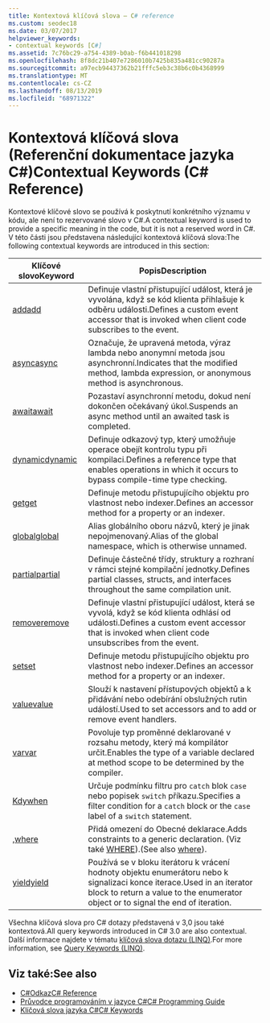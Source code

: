 ```yaml
---
title: Kontextová klíčová slova – C# reference
ms.custom: seodec18
ms.date: 03/07/2017
helpviewer_keywords:
- contextual keywords [C#]
ms.assetid: 7c76bc29-a754-4389-b0ab-f6b441018298
ms.openlocfilehash: 8f8dc21b407e7286010b7425b835a481cc90287a
ms.sourcegitcommit: a97ecb94437362b21fffc5eb3c38b6c0b4368999
ms.translationtype: MT
ms.contentlocale: cs-CZ
ms.lasthandoff: 08/13/2019
ms.locfileid: "68971322"
---
```

# <a name="contextual-keywords-c-reference"></a><span data-ttu-id="aabd9-102">Kontextová klíčová slova (Referenční dokumentace jazyka C#)</span><span class="sxs-lookup"><span data-stu-id="aabd9-102">Contextual Keywords (C# Reference)</span></span>

<span data-ttu-id="aabd9-103">Kontextové klíčové slovo se používá k poskytnutí konkrétního významu v kódu, ale není to rezervované slovo v C#.</span><span class="sxs-lookup"><span data-stu-id="aabd9-103">A contextual keyword is used to provide a specific meaning in the code, but it is not a reserved word in C#.</span></span> <span data-ttu-id="aabd9-104">V této části jsou představena následující kontextová klíčová slova:</span><span class="sxs-lookup"><span data-stu-id="aabd9-104">The following contextual keywords are introduced in this section:</span></span>  
  
|<span data-ttu-id="aabd9-105">Klíčové slovo</span><span class="sxs-lookup"><span data-stu-id="aabd9-105">Keyword</span></span>|<span data-ttu-id="aabd9-106">Popis</span><span class="sxs-lookup"><span data-stu-id="aabd9-106">Description</span></span>|  
|-------------|-----------------|  
|[<span data-ttu-id="aabd9-107">add</span><span class="sxs-lookup"><span data-stu-id="aabd9-107">add</span></span>](../../../csharp/language-reference/keywords/add.md)|<span data-ttu-id="aabd9-108">Definuje vlastní přistupující událost, která je vyvolána, když se kód klienta přihlašuje k odběru události.</span><span class="sxs-lookup"><span data-stu-id="aabd9-108">Defines a custom event accessor that is invoked when client code subscribes to the event.</span></span>|  
|[<span data-ttu-id="aabd9-109">async</span><span class="sxs-lookup"><span data-stu-id="aabd9-109">async</span></span>](../../../csharp/language-reference/keywords/async.md)|<span data-ttu-id="aabd9-110">Označuje, že upravená metoda, výraz lambda nebo anonymní metoda jsou asynchronní.</span><span class="sxs-lookup"><span data-stu-id="aabd9-110">Indicates that the modified method, lambda expression, or anonymous method is asynchronous.</span></span>|  
|[<span data-ttu-id="aabd9-111">await</span><span class="sxs-lookup"><span data-stu-id="aabd9-111">await</span></span>](../../../csharp/language-reference/keywords/await.md)|<span data-ttu-id="aabd9-112">Pozastaví asynchronní metodu, dokud není dokončen očekávaný úkol.</span><span class="sxs-lookup"><span data-stu-id="aabd9-112">Suspends an async method until an awaited task is completed.</span></span>|  
|[<span data-ttu-id="aabd9-113">dynamic</span><span class="sxs-lookup"><span data-stu-id="aabd9-113">dynamic</span></span>](../../../csharp/language-reference/keywords/dynamic.md)|<span data-ttu-id="aabd9-114">Definuje odkazový typ, který umožňuje operace obejít kontrolu typu při kompilaci.</span><span class="sxs-lookup"><span data-stu-id="aabd9-114">Defines a reference type that enables operations in which it occurs to bypass compile-time type checking.</span></span>|  
|[<span data-ttu-id="aabd9-115">get</span><span class="sxs-lookup"><span data-stu-id="aabd9-115">get</span></span>](../../../csharp/language-reference/keywords/get.md)|<span data-ttu-id="aabd9-116">Definuje metodu přistupujícího objektu pro vlastnost nebo indexer.</span><span class="sxs-lookup"><span data-stu-id="aabd9-116">Defines an accessor method for a property or an indexer.</span></span>|  
|[<span data-ttu-id="aabd9-117">global</span><span class="sxs-lookup"><span data-stu-id="aabd9-117">global</span></span>](../../../csharp/language-reference/operators/namespace-alias-qualifier.md)|<span data-ttu-id="aabd9-118">Alias globálního oboru názvů, který je jinak nepojmenovaný.</span><span class="sxs-lookup"><span data-stu-id="aabd9-118">Alias of the global namespace, which is otherwise unnamed.</span></span>|  
|[<span data-ttu-id="aabd9-119">partial</span><span class="sxs-lookup"><span data-stu-id="aabd9-119">partial</span></span>](../../../csharp/language-reference/keywords/partial-type.md)|<span data-ttu-id="aabd9-120">Definuje částečné třídy, struktury a rozhraní v rámci stejné kompilační jednotky.</span><span class="sxs-lookup"><span data-stu-id="aabd9-120">Defines partial classes, structs, and interfaces throughout the same compilation unit.</span></span>|  
|[<span data-ttu-id="aabd9-121">remove</span><span class="sxs-lookup"><span data-stu-id="aabd9-121">remove</span></span>](../../../csharp/language-reference/keywords/remove.md)|<span data-ttu-id="aabd9-122">Definuje vlastní přistupující událost, která se vyvolá, když se kód klienta odhlásí od události.</span><span class="sxs-lookup"><span data-stu-id="aabd9-122">Defines a custom event accessor that is invoked when client code unsubscribes from the event.</span></span>|  
|[<span data-ttu-id="aabd9-123">set</span><span class="sxs-lookup"><span data-stu-id="aabd9-123">set</span></span>](../../../csharp/language-reference/keywords/set.md)|<span data-ttu-id="aabd9-124">Definuje metodu přistupujícího objektu pro vlastnost nebo indexer.</span><span class="sxs-lookup"><span data-stu-id="aabd9-124">Defines an accessor method for a property or an indexer.</span></span>|  
|[<span data-ttu-id="aabd9-125">value</span><span class="sxs-lookup"><span data-stu-id="aabd9-125">value</span></span>](../../../csharp/language-reference/keywords/value.md)|<span data-ttu-id="aabd9-126">Slouží k nastavení přístupových objektů a k přidávání nebo odebírání obslužných rutin událostí.</span><span class="sxs-lookup"><span data-stu-id="aabd9-126">Used to set accessors and to add or remove event handlers.</span></span>|  
|[<span data-ttu-id="aabd9-127">var</span><span class="sxs-lookup"><span data-stu-id="aabd9-127">var</span></span>](../../../csharp/language-reference/keywords/var.md)|<span data-ttu-id="aabd9-128">Povoluje typ proměnné deklarované v rozsahu metody, který má kompilátor určit.</span><span class="sxs-lookup"><span data-stu-id="aabd9-128">Enables the type of a variable declared at method scope to be determined by the compiler.</span></span>|  
|[<span data-ttu-id="aabd9-129">Kdy</span><span class="sxs-lookup"><span data-stu-id="aabd9-129">when</span></span>](when.md)|<span data-ttu-id="aabd9-130">Určuje podmínku filtru pro `catch` blok `case` nebo popisek `switch` příkazu.</span><span class="sxs-lookup"><span data-stu-id="aabd9-130">Specifies a filter condition for a `catch` block or the `case` label of a `switch` statement.</span></span>|
|[<span data-ttu-id="aabd9-131">,</span><span class="sxs-lookup"><span data-stu-id="aabd9-131">where</span></span>](../../../csharp/language-reference/keywords/where-generic-type-constraint.md)|<span data-ttu-id="aabd9-132">Přidá omezení do Obecné deklarace.</span><span class="sxs-lookup"><span data-stu-id="aabd9-132">Adds constraints to a generic declaration.</span></span> <span data-ttu-id="aabd9-133">(Viz také [WHERE](../../../csharp/language-reference/keywords/where-clause.md)).</span><span class="sxs-lookup"><span data-stu-id="aabd9-133">(See also [where](../../../csharp/language-reference/keywords/where-clause.md)).</span></span>|  
|[<span data-ttu-id="aabd9-134">yield</span><span class="sxs-lookup"><span data-stu-id="aabd9-134">yield</span></span>](../../../csharp/language-reference/keywords/yield.md)|<span data-ttu-id="aabd9-135">Používá se v bloku iterátoru k vrácení hodnoty objektu enumerátoru nebo k signalizaci konce iterace.</span><span class="sxs-lookup"><span data-stu-id="aabd9-135">Used in an iterator block to return a value to the enumerator object or to signal the end of iteration.</span></span>|  
  
 <span data-ttu-id="aabd9-136">Všechna klíčová slova pro C# dotazy představená v 3,0 jsou také kontextová.</span><span class="sxs-lookup"><span data-stu-id="aabd9-136">All query keywords introduced in C# 3.0 are also contextual.</span></span> <span data-ttu-id="aabd9-137">Další informace najdete v tématu [klíčová slova dotazu (LINQ)](../../../csharp/language-reference/keywords/query-keywords.md).</span><span class="sxs-lookup"><span data-stu-id="aabd9-137">For more information, see [Query Keywords (LINQ)](../../../csharp/language-reference/keywords/query-keywords.md).</span></span>  
  
## <a name="see-also"></a><span data-ttu-id="aabd9-138">Viz také:</span><span class="sxs-lookup"><span data-stu-id="aabd9-138">See also</span></span>

- [<span data-ttu-id="aabd9-139">C#Odkaz</span><span class="sxs-lookup"><span data-stu-id="aabd9-139">C# Reference</span></span>](../../../csharp/language-reference/index.md)
- [<span data-ttu-id="aabd9-140">Průvodce programováním v jazyce C#</span><span class="sxs-lookup"><span data-stu-id="aabd9-140">C# Programming Guide</span></span>](../../../csharp/programming-guide/index.md)
- [<span data-ttu-id="aabd9-141">Klíčová slova jazyka C#</span><span class="sxs-lookup"><span data-stu-id="aabd9-141">C# Keywords</span></span>](../../../csharp/language-reference/keywords/index.md)
